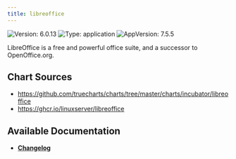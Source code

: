 ```yaml
---
title: libreoffice
---
```


![Version: 6.0.13](https://img.shields.io/badge/Version-6.0.13-informational?style=flat-square) ![Type: application](https://img.shields.io/badge/Type-application-informational?style=flat-square) ![AppVersion: 7.5.5](https://img.shields.io/badge/AppVersion-7.5.5-informational?style=flat-square)

LibreOffice is a free and powerful office suite, and a successor to OpenOffice.org.

## Chart Sources

- https://github.com/truecharts/charts/tree/master/charts/incubator/libreoffice
- https://ghcr.io/linuxserver/libreoffice

## Available Documentation

- [**Changelog**](./CHANGELOG.md)
